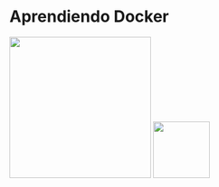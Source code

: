 # Aprendiendo Docker

<img src="https://static.platzi.com/static/images/footer/logo.png" width="250">
<img src="https://static.platzi.com/media/achievements/badges-fundamentos-docker-c1277cec-3ef7-4557-9f83-2649bec9fe70.png" width="100">
